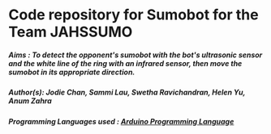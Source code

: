 # Code repository for Sumobot for the Team JAHSSUMO
##### Aims : To detect the opponent's sumobot with the bot's ultrasonic sensor and the white line of the ring with an infrared sensor, then move the sumobot in its appropriate direction.
##### _Author(s): Jodie Chan, Sammi Lau, Swetha Ravichandran, Helen Yu, Anum Zahra_
##### **Programming Languages used : [Arduino Programming Language](https://www.arduino.cc/reference/en/)**
